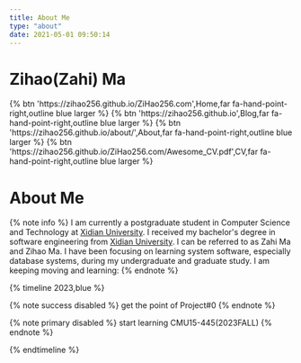 ```yaml
---
title: About Me
type: "about"
date: 2021-05-01 09:50:14
---
```

# Zihao(Zahi) Ma
<div class="btn-center">
{% btn 'https://zihao256.github.io/ZiHao256.com',Home,far fa-hand-point-right,outline blue larger %}
{% btn 'https://zihao256.github.io',Blog,far fa-hand-point-right,outline blue larger %}
{% btn 'https://zihao256.github.io/about/',About,far fa-hand-point-right,outline blue larger %}
{% btn 'https://zihao256.github.io/ZiHao256.com/Awesome_CV.pdf',CV,far fa-hand-point-right,outline blue larger %}
</div>

# About Me
{% note info %}
I am currently a postgraduate student in Computer Science and Technology at [Xidian University](https://www.xidian.edu.cn/). I received my bachelor's degree in software engineering from [Xidian University](https://www.xidian.edu.cn/).
I can be referred to as Zahi Ma and Zihao Ma.
I have been focusing on learning system software, especially database systems, during my undergraduate and graduate study. 
I am keeping moving and learning:
{% endnote %}

{% timeline 2023,blue %}

<!-- timeline 09-18-->
{% note success disabled %}
get the point of Project#0
{% endnote %}
<!-- endtimeline -->

<!-- timeline 09-04-->
{% note primary disabled %}
start learning CMU15-445(2023FALL)
{% endnote %}
<!-- endtimeline -->
{% endtimeline %}